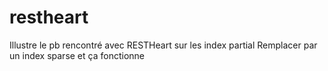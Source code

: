 # restheart
Illustre le pb rencontré avec RESTHeart sur les index partial
Remplacer par un index sparse et ça fonctionne

